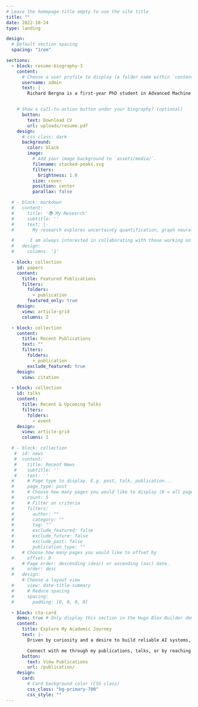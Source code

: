 ```yaml
---
# Leave the homepage title empty to use the site title
title: ""
date: 2022-10-24
type: landing

design:
  # Default section spacing
  spacing: "1rem"

sections: 
  - block: resume-biography-3
    content:
      # Choose a user profile to display (a folder name within `content/authors/`)
      username: admin
      text: |
        Richard Bergna is a first-year PhD student in Advanced Machine Learning at the Cambridge Computentional and Biological Learning Group (CBL), under the supervision of Prof. Jose Miguel Hernandez-Lobato and Prof. Pietro Liò. His research focuses on uncertainty quantification in machine learning, with applications in decision-making under uncertainty, Gaussian processes, graph neural networks, and reinforcement learning. Previously, he completed his MPhil in Machine Learning and Machine Intelligence at Cambridge and graduated with first-class honors from the University of Bristol in Engineering Mathematics.


    # Show a call-to-action button under your biography? (optional)
      button:
        text: Download CV
        url: uploads/resume.pdf
    design:
      # css_class: dark
      background:
        color: black
        image:
          # Add your image background to `assets/media/`.
          filename: stacked-peaks.svg
          filters:
            brightness: 1.0
          size: cover
          position: center
          parallax: false

  # - block: markdown
  #   content:
  #     title: '📚 My Research'
  #     subtitle: ''
  #     text: |-
  #       My research explores uncertainty quantification, graph neural networks, and probabilistic methods, with applications in decision-making systems and robust machine learning models. I aim to develop tools that enable more interpretable and trustworthy AI, especially in high-stakes areas like healthcare, finance, and autonomous systems.

  #      I am always interested in collaborating with those working on innovative approaches to machine learning and AI. Feel free to reach out if you share similar interests or have a project in mind!
  #   design:
  #     columns: '1'

  - block: collection
    id: papers
    content:
      title: Featured Publications
      filters:
        folders:
          - publication
        featured_only: true
    design:
      view: article-grid
      columns: 2

  - block: collection
    content:
      title: Recent Publications
      text: ""
      filters:
        folders:
          - publication
        exclude_featured: true
    design:
      view: citation

  - block: collection
    id: talks
    content:
      title: Recent & Upcoming Talks
      filters:
        folders:
          - event
    design:
      view: article-grid
      columns: 1

  # - block: collection
   #  id: news
   #  content:
   #    title: Recent News
   #    subtitle: ''
   #    text: ''
  #     # Page type to display. E.g. post, talk, publication...
  #     page_type: post
  #     # Choose how many pages you would like to display (0 = all pages)
  #     count: 5
  #     # Filter on criteria
  #     filters:
  #       author: ""
  #       category: ""
  #       tag: ""
  #       exclude_featured: false
  #       exclude_future: false
  #       exclude_past: false
  #       publication_type: ""
      # Choose how many pages you would like to offset by
  #     offset: 0
      # Page order: descending (desc) or ascending (asc) date.
  #     order: desc
  #   design:
      # Choose a layout view
  #     view: date-title-summary
  #     # Reduce spacing
  #     spacing:
  #       padding: [0, 0, 0, 0]

  - block: cta-card
    demo: true # Only display this section in the Hugo Blox Builder demo site
    content:
      title: Explore My Academic Journey
      text: |-
        Driven by curiosity and a desire to build reliable AI systems, I am committed to advancing the frontiers of machine learning through research in probabilistic models, uncertainty quantification, and interpretable AI.

        Connect with me through my publications, talks, or by reaching out directly!
      button:
        text: View Publications
        url: /publication/
    design:
      card:
        # Card background color (CSS class)
        css_class: "bg-primary-700"
        css_style: ""
---
```

